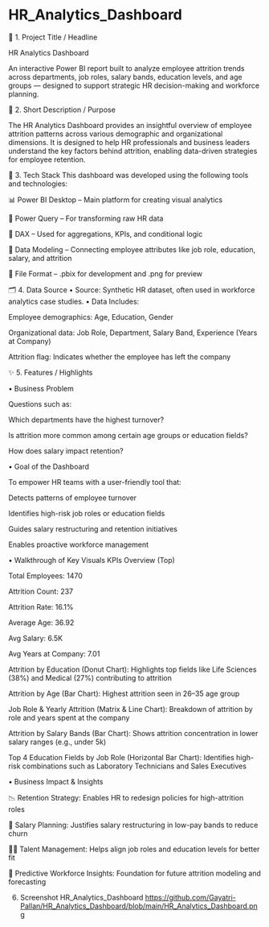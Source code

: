 # HR_Analytics_Dashboard
📌 1. Project Title / Headline

HR Analytics Dashboard

An interactive Power BI report built to analyze employee attrition trends across departments, job roles, salary bands, education levels, and age groups — designed to support strategic HR decision-making and workforce planning.

🎯 2. Short Description / Purpose

The HR Analytics Dashboard provides an insightful overview of employee attrition patterns across various demographic and organizational dimensions. It is designed to help HR professionals and business leaders understand the key factors behind attrition, enabling data-driven strategies for employee retention.

🧰 3. Tech Stack
This dashboard was developed using the following tools and technologies:

📊 Power BI Desktop – Main platform for creating visual analytics

🔄 Power Query – For transforming raw HR data

🧠 DAX – Used for aggregations, KPIs, and conditional logic

🧮 Data Modeling – Connecting employee attributes like job role, education, salary, and attrition

📁 File Format – .pbix for development and .png for preview

🗂️ 4. Data Source
• Source: Synthetic HR dataset, often used in workforce analytics case studies.
• Data Includes:

Employee demographics: Age, Education, Gender

Organizational data: Job Role, Department, Salary Band, Experience (Years at Company)

Attrition flag: Indicates whether the employee has left the company

✨ 5. Features / Highlights

• Business Problem

Questions such as:

Which departments have the highest turnover?

Is attrition more common among certain age groups or education fields?

How does salary impact retention?

• Goal of the Dashboard

To empower HR teams with a user-friendly tool that:

Detects patterns of employee turnover

Identifies high-risk job roles or education fields

Guides salary restructuring and retention initiatives

Enables proactive workforce management

• Walkthrough of Key Visuals
KPIs Overview (Top)

Total Employees: 1470

Attrition Count: 237

Attrition Rate: 16.1%

Average Age: 36.92

Avg Salary: 6.5K

Avg Years at Company: 7.01

Attrition by Education (Donut Chart): Highlights top fields like Life Sciences (38%) and Medical (27%) contributing to attrition

Attrition by Age (Bar Chart): Highest attrition seen in 26–35 age group

Job Role & Yearly Attrition (Matrix & Line Chart): Breakdown of attrition by role and years spent at the company

Attrition by Salary Bands (Bar Chart): Shows attrition concentration in lower salary ranges (e.g., under 5k)

Top 4 Education Fields by Job Role (Horizontal Bar Chart): Identifies high-risk combinations such as Laboratory Technicians and Sales Executives

• Business Impact & Insights

📉 Retention Strategy: Enables HR to redesign policies for high-attrition roles

💸 Salary Planning: Justifies salary restructuring in low-pay bands to reduce churn

🧑‍🏫 Talent Management: Helps align job roles and education levels for better fit

🧠 Predictive Workforce Insights: Foundation for future attrition modeling and forecasting

6. Screenshot
HR_Analytics_Dashboard
https://github.com/Gayatri-Pallan/HR_Analytics_Dashboard/blob/main/HR_Analytics_Dashboard.png
